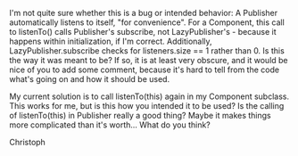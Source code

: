I'm not quite sure whether this is a bug or intended behavior: A Publisher automatically listens to itself, "for convenience". For a Component, this call to listenTo() calls Publisher's subscribe, not LazyPublisher's - because it happens within initialization, if I'm correct. Additionally, LazyPublisher.subscribe checks for listeners.size == 1 rather than 0. Is this the way it was meant to be? If so, it is at least very obscure, and it would be nice of you to add some comment, because it's hard to tell from the code what's going on and how it should be used.

My current solution is to call listenTo(this) again in my Component subclass. This works for me, but is this how you intended it to be used? Is the calling of listenTo(this) in Publisher really a good thing? Maybe it makes things more complicated than it's worth... What do you think?

Christoph

